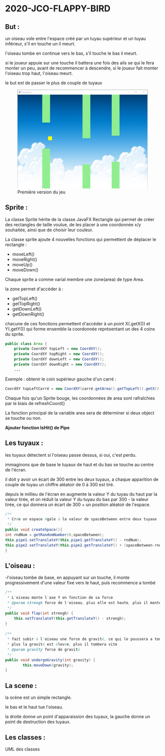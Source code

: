 # 2020-JCO-FLAPPY-BIRD

## But :
un oiseau vole entre l'espace créé par un tuyau supérieur et un tuyau inférieur, s'il en touche un il meurt.

l'oiseau tombe en continue vers le bas, s'il touche le bas il meurt.

si le joueur appuie sur une touche il battera une fois des ails se qui le fera monter un peu, avant de recommencer à descendre, si le joueur fait monter l'oiseau trop haut,
l'oiseau meurt.

le but est de passer le plus de couple de tuyaux

<figure>
<img src="img/premiere_version.png" alt="première version du jeu" width="600"/>
    <figcaption>Première version du jeu</figcaption>
</figure>

## Sprite :

La classe Sprite hérite de la classe JavaFX Rectangle qui permet de créer des rectangles de taille voulue, de les placer à une coordonnée x/y souhaitée, ainsi que de choisir leur couleur.

La classe sprite ajoute 4 nouvelles fonctions qui permettent de déplacer le rectangle :
* moveLeft()
* moveRight()
* moveUp()
* moveDown()

Chaque sprite a comme varial membre une zone(area) de type Area.

la zone permet d'accéder à :
* getTopLeft()
* getTopRight()
* getDownLeft()
* getDownRight()

chacune de ces fonctions permettent d'accéder à un point X(.getX()) et Y(.getY()) qui forme ensemble la coordonnée représentant un des 4 coins du sprite.

```java 
public class Area {
    private CoordXY topLeft = new CoordXY();
    private CoordXY topRight = new CoordXY();
    private CoordXY downLeft = new CoordXY();
    private CoordXY downRight = new CoordXY();
    ...
```

Exemple : obtenir le coin supérieur gauche d'un carré :
```java
CoordXY topLeftCarré = new CoordXY(carré.getArea().getTopLeft().getX(),carré.getArea().getTopLeft().getY())
```

Chaque fois qu'un Sprite bouge, les coordonnées de area sont rafraîchies par le biais de refreshCoord() 

La fonction principal de la variable area sera de déterminer si deux object se touche ou non.

**Ajouter fonction IsHit() de Pipe**

## Les tuyaux :

les tuyaux détectent si l'oiseau passe dessus, si oui, c'est perdu.

immaginons que de base le tuyaux de haut et du bas se touche au centre de l'écran.

il doit y avoir un écart de 300 entre les deux tuyaux, a chaque apparition de couple de tuyau un chiffre aléatoir de 0 à 300 est tiré.

depuis le millieu de l'écran en augmente la valeur Y du tuyau du haut par la valeur tirée,
et on réduit la valeur Y du tuyau du bas par 300 - la valeur tirée, ce qui donnera un écart de 300 + un position aléatoir de l'espace.

```java
/**
 * Crée un espace égale à la valeur de spaceBetween entre deux tuyaux
 */
public void createSpace(){
int rndNum = getRandomNumber(0,spaceBetween);
this.pipe1.setTranslateY(this.pipe1.getTranslateY() - rndNum);
this.pipe2.setTranslateY(this.pipe2.getTranslateY() + (spaceBetween-rndNum));
}
```

## L'oiseau :
-l'oiseau tombe de base, en appuyant sur un touche, il monte progressivement d'une valeur fixe vers le haut, puis recommence a tombé

```java
/**
 * L'oiseau monte l'axe Y en fonction de sa force
 * @param strengh force de l'oiseau, plus elle est haute, plus il montera haut
 */
public void flap(int strengh) {
    this.setTranslateY(this.getTranslateY() - strengh);
}

/**
 * fait subir à l'oiseau une force de gravité, ce qui le poussera a tomber en continu
 * plus la gravité est élevée, plus il tombera vite
 * @param gravity force de gravité
 */
public void undergoGravity(int gravity) {
        this.moveDown(gravity);
}
```


## La scene :
la scène est un simple rectangle.

le bas et le haut tue l'oiseau.

la droite donne un point d'apparaission des tuyaux, la gauche donne un point de destruction des tuyaux.

## Les classes :
UML des classes
